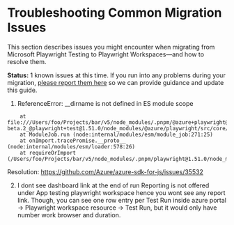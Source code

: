 # Troubleshooting Common Migration Issues

This section describes issues you might encounter when migrating from Microsoft Playwright Testing to Playwright Workspaces—and how to resolve them.

**Status:** 1 known issues at this time. If you run into any problems during your migration, [please report them here](https://github.com/Azure/playwright-workspaces/issues) so we can provide guidance and update this guide.

1. ReferenceError: __dirname is not defined in ES module scope
```ReferenceError: __dirname is not defined in ES module scope
    at file:///Users/foo/Projects/bar/v5/node_modules/.pnpm/@azure+playwright@1.0.0-beta.2_@playwright+test@1.51.0/node_modules/@azure/playwright/src/core/playwrightServiceUtils.ts:7:20
    at ModuleJob.run (node:internal/modules/esm/module_job:271:25)
    at onImport.tracePromise.__proto__ (node:internal/modules/esm/loader:578:26)
    at requireOrImport (/Users/foo/Projects/bar/v5/node_modules/.pnpm/playwright@1.51.0/node_modules/playwright/lib/transform/transform.js:230:24)
```
Resolution: https://github.com/Azure/azure-sdk-for-js/issues/35532

2. I dont see dashboard link at the end of run
Reporting is not offered under App testing playwright workspace hence you wont see any report link. Though, you can see one row entry per Test Run inside azure portal -> Playwright workspace resource -> Test Run, but it would only have number work browser and duration.
